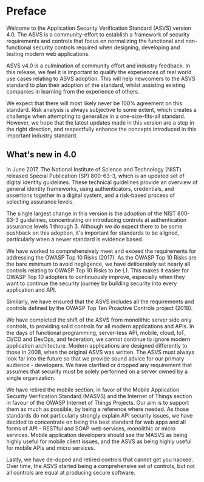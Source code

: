 # Preface

Welcome to the Application Security Verification Standard (ASVS) version 4.0. The ASVS is a community-effort to establish a framework of security requirements and controls that focus on normalizing the functional and non-functional security controls required when designing, developing and testing modern web applications.

ASVS v4.0 is a culmination of community effort and industry feedback. In this release, we feel it is important to qualify the experiences of real world use cases relating to ASVS adoption. This will help newcomers to the ASVS standard to plan their adoption of the standard, whilst assisting existing companies in learning from the experience of others.

We expect that there will most likely never be 100% agreement on this standard. Risk analysis is always subjective to some extent, which creates a challenge when attempting to generalize in a one-size-fits-all standard. However, we hope that the latest updates made in this version are a step in the right direction, and respectfully enhance the concepts introduced in this important industry standard.

## What's new in 4.0

In June 2017, The National Institute of Science and Technology (NIST) released Special Publication (SP) 800-63-3, which is an updated set of digital identity guidelines. These technical guidelines provide an overview of general identity frameworks, using authenticators, credentials, and assertions together in a digital system, and a risk-based process of selecting assurance levels.

The single largest change in this version is the adoption of the NIST 800-63-3 guidelines, concentrating on introducing controls at authentication assurance levels 1 through 3. Although we do expect there to be some pushback on this adoption, it's important for standards to be aligned, particularly when a newer standard is evidence based.

We have worked to comprehensively meet and exceed the requirements for addressing the OWASP Top 10 Risks (2017). As the OWASP Top 10 Risks are the bare minimum to avoid negligence, we have deliberately set nearly all controls relating to OWASP Top 10 Risks to be L1. This makes it easier for OWASP Top 10 adopters to continuously improve, especially when they want to continue the security journey by building security into every application and API.

Similarly, we have ensured that the ASVS includes all the requirements and controls defined by the OWASP Top Ten Proactive Controls project (2018).

We have completed the shift of the ASVS from monolithic server side only controls, to providing solid controls for all modern applications and APIs. In the days of functional programming, server-less API, mobile, cloud, IoT, CI/CD and DevOps, and federation, we cannot continue to ignore modern application architecture. Modern applications are designed differently to those in 2008, when the original ASVS was written. The ASVS must always look far into the future so that we provide sound advice for our primary audience - developers. We have clarified or dropped any requirement that assumes that security must be solely performed on a server owned by a single organization.

We have retired the mobile section, in favor of the Mobile Application Security Verification Standard (MASVS) and the Internet of Things section in favour of the OWASP Internet of Things Projects. Our aim is to support them as much as possible, by being a reference where needed. As those standards do not particularly strongly explain API security issues, we have decided to concentrate on being the best standard for web apps and all forms of API - RESTful and SOAP web services, monolithic or micro services. Mobile application developers should see the MASVS as being highly useful for mobile client issues, and the ASVS as being highly useful for mobile APIs and micro services.

Lastly, we have de-duped and retired controls that cannot get you hacked. Over time, the ASVS started being a comprehensive set of controls, but not all controls are equal at producing secure software. 

